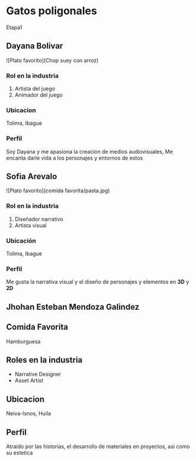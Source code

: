# Gatos poligonales

 Etapa1

 ## Dayana Bolivar
![Plato favorito](Chop suey con arroz)

### Rol en la industria
1. Artista del juego 
2. Animador del juego

### Ubicacion 
Tolima, Ibague 

### Perfil 
Soy Dayana y me apasiona la creacion de medios audiovisuales, Me encanta darle vida a los personajes y entornos de estos

## Sofia Arevalo
![Plato favorito](comida favorita/pasta.jpg)

### Rol en la industria
1. Diseñador narrativo 
2. Artista visual

### Ubicación 
Tolima, Ibague 

### Perfil 
Me gusta la narrativa visual y el diseño de personajes y elementos  en **3D** y **2D**

## Jhohan Esteban Mendoza Galindez

## Comida Favorita
Hamburguesa

## Roles en la industria
- Narrative Designer
- Asset Artist

## Ubicacion
Neiva-Isnos, Huila

## Perfil
Atraido por las historias, el desarrollo de materiales en proyectos, asi como su estetica


